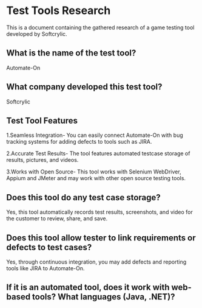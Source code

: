 # Test Tools Research
This is a document containing the gathered research of a game testing tool developed by Softcrylic.

## What is the name of the test tool?
Automate-On

## What company developed this test tool?
Softcrylic

## Test Tool Features

1.Seamless Integration- You can easily connect Automate-On with bug tracking systems for adding defects to tools such as JIRA.

2.Accurate Test Results- The tool features automated testcase storage of results, pictures, and videos.

3.Works with Open Source- This tool works with Selenium WebDriver, Appium and JMeter and may work with 
other open source testing tools.

## Does this tool do any test case storage?
Yes, this tool automatically records test results, screenshots, and video for the customer to review, share, and save.

## Does this tool allow tester to link requirements or defects to test cases?
Yes, through continuous integration, you may add defects and reporting tools like JIRA to Automate-On.

## If it is an automated tool, does it work with web-based tools? What languages (Java, .NET)?
